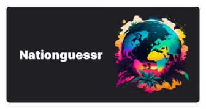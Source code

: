 <p align="center">
  <img src="./assets/banner.png" alt="Banner" style="border-radius: 0.5rem;">
</p>
